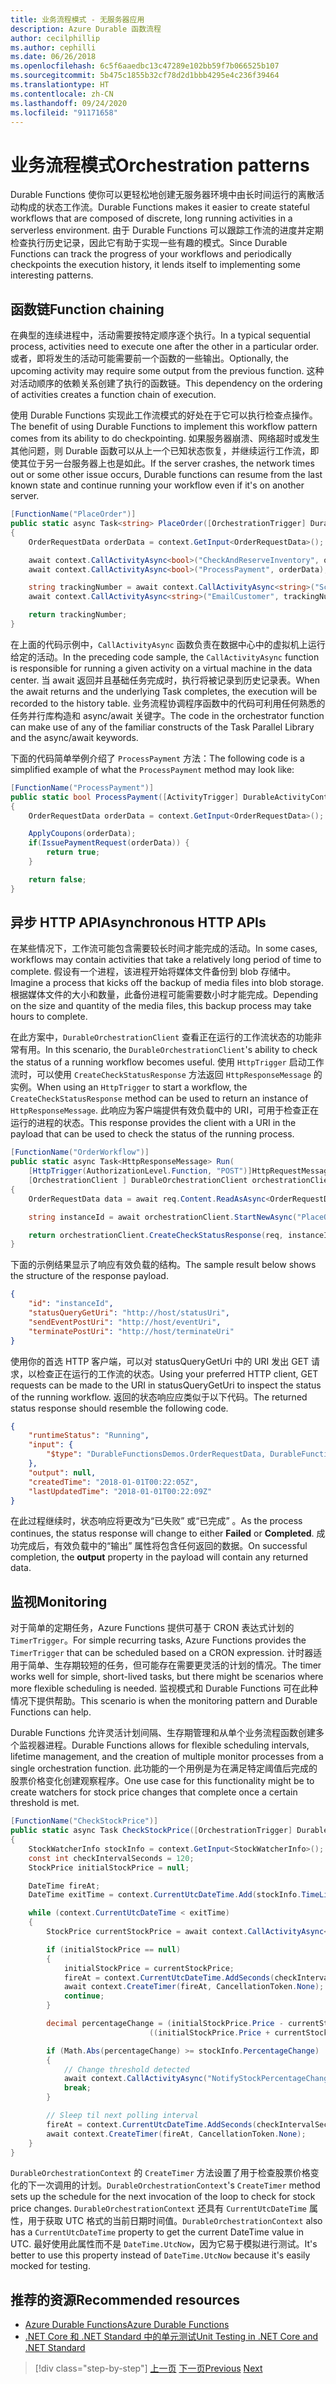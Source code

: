 ```yaml
---
title: 业务流程模式 - 无服务器应用
description: Azure Durable 函数流程
author: cecilphillip
ms.author: cephilli
ms.date: 06/26/2018
ms.openlocfilehash: 6c5f6aaedbc13c47289e102bb59f7b066525b107
ms.sourcegitcommit: 5b475c1855b32cf78d2d1bbb4295e4c236f39464
ms.translationtype: HT
ms.contentlocale: zh-CN
ms.lasthandoff: 09/24/2020
ms.locfileid: "91171658"
---
```

# <a name="orchestration-patterns"></a><span data-ttu-id="9b727-103">业务流程模式</span><span class="sxs-lookup"><span data-stu-id="9b727-103">Orchestration patterns</span></span>

<span data-ttu-id="9b727-104">Durable Functions 使你可以更轻松地创建无服务器环境中由长时间运行的离散活动构成的状态工作流。</span><span class="sxs-lookup"><span data-stu-id="9b727-104">Durable Functions makes it easier to create stateful workflows that are composed of discrete, long running activities in a serverless environment.</span></span> <span data-ttu-id="9b727-105">由于 Durable Functions 可以跟踪工作流的进度并定期检查执行历史记录，因此它有助于实现一些有趣的模式。</span><span class="sxs-lookup"><span data-stu-id="9b727-105">Since Durable Functions can track the progress of your workflows and periodically checkpoints the execution history, it lends itself to implementing some interesting patterns.</span></span>

## <a name="function-chaining"></a><span data-ttu-id="9b727-106">函数链</span><span class="sxs-lookup"><span data-stu-id="9b727-106">Function chaining</span></span>

<span data-ttu-id="9b727-107">在典型的连续进程中，活动需要按特定顺序逐个执行。</span><span class="sxs-lookup"><span data-stu-id="9b727-107">In a typical sequential process, activities need to execute one after the other in a particular order.</span></span> <span data-ttu-id="9b727-108">或者，即将发生的活动可能需要前一个函数的一些输出。</span><span class="sxs-lookup"><span data-stu-id="9b727-108">Optionally, the upcoming activity may require some output from the previous function.</span></span> <span data-ttu-id="9b727-109">这种对活动顺序的依赖关系创建了执行的函数链。</span><span class="sxs-lookup"><span data-stu-id="9b727-109">This dependency on the ordering of activities creates a function chain of execution.</span></span>

<span data-ttu-id="9b727-110">使用 Durable Functions 实现此工作流模式的好处在于它可以执行检查点操作。</span><span class="sxs-lookup"><span data-stu-id="9b727-110">The benefit of using Durable Functions to implement this workflow pattern comes from its ability to do checkpointing.</span></span> <span data-ttu-id="9b727-111">如果服务器崩溃、网络超时或发生其他问题，则 Durable 函数可以从上一个已知状态恢复，并继续运行工作流，即使其位于另一台服务器上也是如此。</span><span class="sxs-lookup"><span data-stu-id="9b727-111">If the server crashes, the network times out or some other issue occurs, Durable functions can resume from the last known state and continue running your workflow even if it's on another server.</span></span>

```csharp
[FunctionName("PlaceOrder")]
public static async Task<string> PlaceOrder([OrchestrationTrigger] DurableOrchestrationContext context)
{
    OrderRequestData orderData = context.GetInput<OrderRequestData>();

    await context.CallActivityAsync<bool>("CheckAndReserveInventory", orderData);
    await context.CallActivityAsync<bool>("ProcessPayment", orderData);

    string trackingNumber = await context.CallActivityAsync<string>("ScheduleShipping", orderData);
    await context.CallActivityAsync<string>("EmailCustomer", trackingNumber);

    return trackingNumber;
}
```

<span data-ttu-id="9b727-112">在上面的代码示例中，`CallActivityAsync` 函数负责在数据中心中的虚拟机上运行给定的活动。</span><span class="sxs-lookup"><span data-stu-id="9b727-112">In the preceding code sample, the `CallActivityAsync` function is responsible for running a given activity on a virtual machine in the data center.</span></span> <span data-ttu-id="9b727-113">当 await 返回并且基础任务完成时，执行将被记录到历史记录表。</span><span class="sxs-lookup"><span data-stu-id="9b727-113">When the await returns and the underlying Task completes, the execution will be recorded to the history table.</span></span> <span data-ttu-id="9b727-114">业务流程协调程序函数中的代码可利用任何熟悉的任务并行库构造和 async/await 关键字。</span><span class="sxs-lookup"><span data-stu-id="9b727-114">The code in the orchestrator function can make use of any of the familiar constructs of the Task Parallel Library and the async/await keywords.</span></span>

<span data-ttu-id="9b727-115">下面的代码简单举例介绍了 `ProcessPayment` 方法：</span><span class="sxs-lookup"><span data-stu-id="9b727-115">The following code is a simplified example of what the `ProcessPayment` method may look like:</span></span>

```csharp
[FunctionName("ProcessPayment")]
public static bool ProcessPayment([ActivityTrigger] DurableActivityContext context)
{
    OrderRequestData orderData = context.GetInput<OrderRequestData>();

    ApplyCoupons(orderData);
    if(IssuePaymentRequest(orderData)) {
        return true;
    }

    return false;
}
```

## <a name="asynchronous-http-apis"></a><span data-ttu-id="9b727-116">异步 HTTP API</span><span class="sxs-lookup"><span data-stu-id="9b727-116">Asynchronous HTTP APIs</span></span>

<span data-ttu-id="9b727-117">在某些情况下，工作流可能包含需要较长时间才能完成的活动。</span><span class="sxs-lookup"><span data-stu-id="9b727-117">In some cases, workflows may contain activities that take a relatively long period of time to complete.</span></span> <span data-ttu-id="9b727-118">假设有一个进程，该进程开始将媒体文件备份到 blob 存储中。</span><span class="sxs-lookup"><span data-stu-id="9b727-118">Imagine a process that kicks off the backup of media files into blob storage.</span></span> <span data-ttu-id="9b727-119">根据媒体文件的大小和数量，此备份进程可能需要数小时才能完成。</span><span class="sxs-lookup"><span data-stu-id="9b727-119">Depending on the size and quantity of the media files, this backup process may take hours to complete.</span></span>

<span data-ttu-id="9b727-120">在此方案中，`DurableOrchestrationClient` 查看正在运行的工作流状态的功能非常有用。</span><span class="sxs-lookup"><span data-stu-id="9b727-120">In this scenario, the `DurableOrchestrationClient`'s ability to check the status of a running workflow becomes useful.</span></span> <span data-ttu-id="9b727-121">使用 `HttpTrigger` 启动工作流时，可以使用 `CreateCheckStatusResponse` 方法返回 `HttpResponseMessage` 的实例。</span><span class="sxs-lookup"><span data-stu-id="9b727-121">When using an `HttpTrigger` to start a workflow, the `CreateCheckStatusResponse` method can be used to return an instance of `HttpResponseMessage`.</span></span> <span data-ttu-id="9b727-122">此响应为客户端提供有效负载中的 URI，可用于检查正在运行的进程的状态。</span><span class="sxs-lookup"><span data-stu-id="9b727-122">This response provides the client with a URI in the payload that can be used to check the status of the running process.</span></span>

```csharp
[FunctionName("OrderWorkflow")]
public static async Task<HttpResponseMessage> Run(
    [HttpTrigger(AuthorizationLevel.Function, "POST")]HttpRequestMessage req,
    [OrchestrationClient ] DurableOrchestrationClient orchestrationClient)
{
    OrderRequestData data = await req.Content.ReadAsAsync<OrderRequestData>();

    string instanceId = await orchestrationClient.StartNewAsync("PlaceOrder", data);

    return orchestrationClient.CreateCheckStatusResponse(req, instanceId);
}
```

<span data-ttu-id="9b727-123">下面的示例结果显示了响应有效负载的结构。</span><span class="sxs-lookup"><span data-stu-id="9b727-123">The sample result below shows the structure of the response payload.</span></span>

```json
{
    "id": "instanceId",
    "statusQueryGetUri": "http://host/statusUri",
    "sendEventPostUri": "http://host/eventUri",
    "terminatePostUri": "http://host/terminateUri"
}
```

<span data-ttu-id="9b727-124">使用你的首选 HTTP 客户端，可以对 statusQueryGetUri 中的 URI 发出 GET 请求，以检查正在运行的工作流的状态。</span><span class="sxs-lookup"><span data-stu-id="9b727-124">Using your preferred HTTP client, GET requests can be made to the URI in statusQueryGetUri to inspect the status of the running workflow.</span></span> <span data-ttu-id="9b727-125">返回的状态响应应类似于以下代码。</span><span class="sxs-lookup"><span data-stu-id="9b727-125">The returned status response should resemble the following code.</span></span>

```json
{
    "runtimeStatus": "Running",
    "input": {
        "$type": "DurableFunctionsDemos.OrderRequestData, DurableFunctionsDemos"
    },
    "output": null,
    "createdTime": "2018-01-01T00:22:05Z",
    "lastUpdatedTime": "2018-01-01T00:22:09Z"
}
```

<span data-ttu-id="9b727-126">在此过程继续时，状态响应将更改为“已失败”  或“已完成”  。</span><span class="sxs-lookup"><span data-stu-id="9b727-126">As the process continues, the status response will change to either **Failed** or **Completed**.</span></span> <span data-ttu-id="9b727-127">成功完成后，有效负载中的“输出”  属性将包含任何返回的数据。</span><span class="sxs-lookup"><span data-stu-id="9b727-127">On successful completion, the **output** property in the payload will contain any returned data.</span></span>

## <a name="monitoring"></a><span data-ttu-id="9b727-128">监视</span><span class="sxs-lookup"><span data-stu-id="9b727-128">Monitoring</span></span>

<span data-ttu-id="9b727-129">对于简单的定期任务，Azure Functions 提供可基于 CRON 表达式计划的 `TimerTrigger`。</span><span class="sxs-lookup"><span data-stu-id="9b727-129">For simple recurring tasks, Azure Functions provides the `TimerTrigger` that can be scheduled based on a CRON expression.</span></span> <span data-ttu-id="9b727-130">计时器适用于简单、生存期较短的任务，但可能存在需要更灵活的计划的情况。</span><span class="sxs-lookup"><span data-stu-id="9b727-130">The timer works well for simple, short-lived tasks, but there might be scenarios where more flexible scheduling is needed.</span></span> <span data-ttu-id="9b727-131">监视模式和 Durable Functions 可在此种情况下提供帮助。</span><span class="sxs-lookup"><span data-stu-id="9b727-131">This scenario is when the monitoring pattern and Durable Functions can help.</span></span>

<span data-ttu-id="9b727-132">Durable Functions 允许灵活计划间隔、生存期管理和从单个业务流程函数创建多个监视器进程。</span><span class="sxs-lookup"><span data-stu-id="9b727-132">Durable Functions allows for flexible scheduling intervals, lifetime management, and the creation of multiple monitor processes from a single orchestration function.</span></span> <span data-ttu-id="9b727-133">此功能的一个用例是为在满足特定阈值后完成的股票价格变化创建观察程序。</span><span class="sxs-lookup"><span data-stu-id="9b727-133">One use case for this functionality might be to create watchers for stock price changes that complete once a certain threshold is met.</span></span>

```csharp
[FunctionName("CheckStockPrice")]
public static async Task CheckStockPrice([OrchestrationTrigger] DurableOrchestrationContext context)
{
    StockWatcherInfo stockInfo = context.GetInput<StockWatcherInfo>();
    const int checkIntervalSeconds = 120;
    StockPrice initialStockPrice = null;

    DateTime fireAt;
    DateTime exitTime = context.CurrentUtcDateTime.Add(stockInfo.TimeLimit);

    while (context.CurrentUtcDateTime < exitTime)
    {
        StockPrice currentStockPrice = await context.CallActivityAsync<StockPrice>("GetStockPrice", stockInfo);

        if (initialStockPrice == null)
        {
            initialStockPrice = currentStockPrice;
            fireAt = context.CurrentUtcDateTime.AddSeconds(checkIntervalSeconds);
            await context.CreateTimer(fireAt, CancellationToken.None);
            continue;
        }

        decimal percentageChange = (initialStockPrice.Price - currentStockPrice.Price) /
                               ((initialStockPrice.Price + currentStockPrice.Price) / 2);

        if (Math.Abs(percentageChange) >= stockInfo.PercentageChange)
        {
            // Change threshold detected
            await context.CallActivityAsync("NotifyStockPercentageChange", currentStockPrice);
            break;
        }

        // Sleep til next polling interval
        fireAt = context.CurrentUtcDateTime.AddSeconds(checkIntervalSeconds);
        await context.CreateTimer(fireAt, CancellationToken.None);
    }
}
```

<span data-ttu-id="9b727-134">`DurableOrchestrationContext` 的 `CreateTimer` 方法设置了用于检查股票价格变化的下一次调用的计划。</span><span class="sxs-lookup"><span data-stu-id="9b727-134">`DurableOrchestrationContext`'s `CreateTimer` method sets up the schedule for the next invocation of the loop to check for stock price changes.</span></span> <span data-ttu-id="9b727-135">`DurableOrchestrationContext` 还具有 `CurrentUtcDateTime` 属性，用于获取 UTC 格式的当前日期时间值。</span><span class="sxs-lookup"><span data-stu-id="9b727-135">`DurableOrchestrationContext` also has a `CurrentUtcDateTime` property to get the current DateTime value in UTC.</span></span> <span data-ttu-id="9b727-136">最好使用此属性而不是 `DateTime.UtcNow`，因为它易于模拟进行测试。</span><span class="sxs-lookup"><span data-stu-id="9b727-136">It's better to use this property instead of `DateTime.UtcNow` because it's easily mocked for testing.</span></span>

## <a name="recommended-resources"></a><span data-ttu-id="9b727-137">推荐的资源</span><span class="sxs-lookup"><span data-stu-id="9b727-137">Recommended resources</span></span>

- [<span data-ttu-id="9b727-138">Azure Durable Functions</span><span class="sxs-lookup"><span data-stu-id="9b727-138">Azure Durable Functions</span></span>](/azure/azure-functions/durable-functions-overview)
- [<span data-ttu-id="9b727-139">.NET Core 和 .NET Standard 中的单元测试</span><span class="sxs-lookup"><span data-stu-id="9b727-139">Unit Testing in .NET Core and .NET Standard</span></span>](../../core/testing/index.md)

>[!div class="step-by-step"]
><span data-ttu-id="9b727-140">[上一页](durable-azure-functions.md)
>[下一页](serverless-business-scenarios.md)</span><span class="sxs-lookup"><span data-stu-id="9b727-140">[Previous](durable-azure-functions.md)
[Next](serverless-business-scenarios.md)</span></span>
